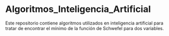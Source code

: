 # Algoritmos_Inteligencia_Artificial
Este repositorio contiene algoritmos utilizados en inteligencia artificial para tratar de encontrar el mínimo de la función de Schwefel para dos variables.
